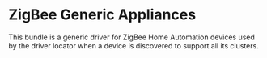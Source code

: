 ZigBee Generic Appliances
=========================

This bundle is a generic driver for ZigBee Home Automation devices used by the driver locator when a device is discovered to support all its clusters.
